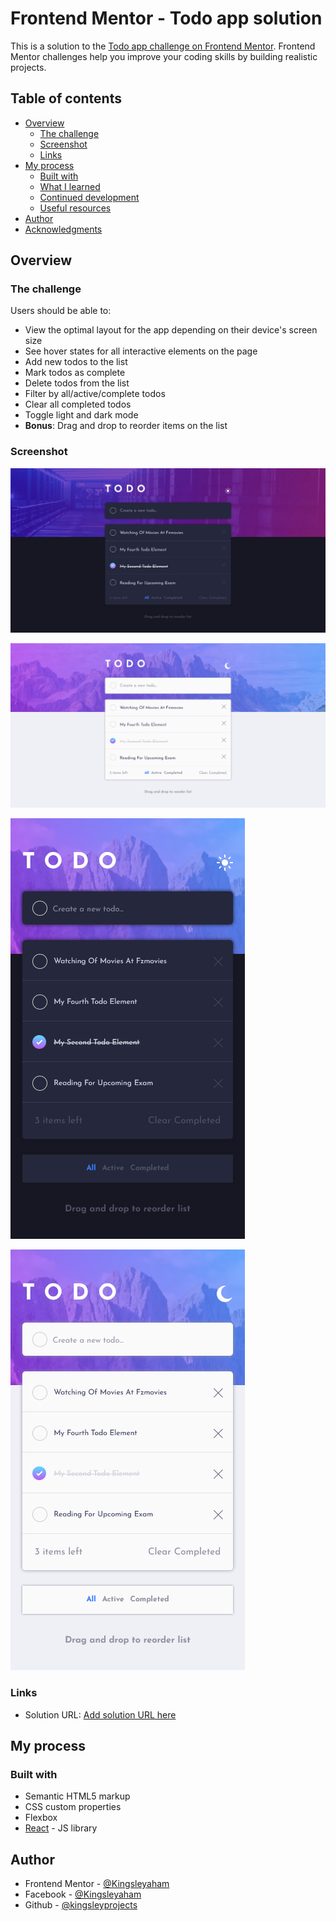 # Frontend Mentor - Todo app solution

This is a solution to the [Todo app challenge on Frontend Mentor](https://www.frontendmentor.io/challenges/todo-app-Su1_KokOW). Frontend Mentor challenges help you improve your coding skills by building realistic projects.

## Table of contents

- [Overview](#overview)
  - [The challenge](#the-challenge)
  - [Screenshot](#screenshot)
  - [Links](#links)
- [My process](#my-process)
  - [Built with](#built-with)
  - [What I learned](#what-i-learned)
  - [Continued development](#continued-development)
  - [Useful resources](#useful-resources)
- [Author](#author)
- [Acknowledgments](#acknowledgments)

## Overview

### The challenge

Users should be able to:

- View the optimal layout for the app depending on their device's screen size
- See hover states for all interactive elements on the page
- Add new todos to the list
- Mark todos as complete
- Delete todos from the list
- Filter by all/active/complete todos
- Clear all completed todos
- Toggle light and dark mode
- **Bonus**: Drag and drop to reorder items on the list

### Screenshot

![desktop dark theme](./desktop-dark.png)

![desktop light theme](./desktop-light.png)

![mobile dark theme](./mobile-dark.png)

![mobile light theme](./mobile-light.png)

### Links

- Solution URL: [Add solution URL here](https://kingsleyaham.github.io/todo/)

## My process

### Built with

- Semantic HTML5 markup
- CSS custom properties
- Flexbox
- [React](https://reactjs.org/) - JS library

## Author

- Frontend Mentor - [@Kingsleyaham](https://www.frontendmentor.io/profile/Kingsleyaham)
- Facebook - [@Kingsleyaham](https://www.facebook.com/kingsley.aham.1)
- Github - [@kingsleyprojects](https://github.com/kingsleyprojects)
